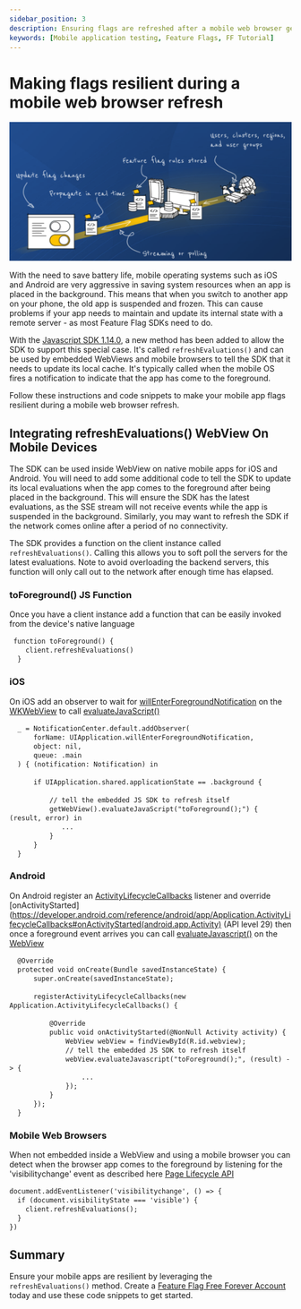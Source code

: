 ```yaml
---
sidebar_position: 3
description: Ensuring flags are refreshed after a mobile web browser gets brought to the foreground.
keywords: [Mobile application testing, Feature Flags, FF Tutorial]
---
```


# Making flags resilient during a mobile web browser refresh

![FF Workflow](static/ff-mobile-browser-refresh/ffworkflow.png)

With the need to save battery life, mobile operating systems such as iOS and Android are very aggressive in saving system resources when an app is placed in the background. This means that when you switch to another app on your phone, the old app is suspended and frozen. This can cause problems if your app needs to maintain and update its internal state with a remote server - as most Feature Flag SDKs need to do.

With the [Javascript SDK 1.14.0](https://github.com/harness/ff-javascript-client-sdk/releases/tag/1.14.0), a new method has been added to allow the SDK to support this special case. It's called `refreshEvaluations()` and can be used by embedded WebViews and mobile browsers to tell the SDK that it needs to update its local cache. It's typically called when the mobile OS fires a notification to indicate that the app has come to the foreground.

Follow these instructions and code snippets to make your mobile app flags resilient during a mobile web browser refresh.

## Integrating refreshEvaluations() WebView On Mobile Devices

The SDK can be used inside WebView on native mobile apps for iOS and Android. You will need to add some additional code to tell the SDK to update its local evaluations when the app comes to the foreground after being placed in the background. This will ensure the SDK has the latest evaluations, as the SSE stream will not receive events while the app is suspended in the background. Similarly, you may want to refresh the SDK if the network comes online after a period of no connectivity.

The SDK provides a function on the client instance called `refreshEvaluations()`. Calling this allows you to soft poll the servers for the latest evaluations. Note to avoid overloading the backend servers, this function will only call out to the network after enough time has elapsed.

### toForeground() JS Function
Once you have a client instance add a function that can be easily invoked from the device's native language

```
 function toForeground() {
    client.refreshEvaluations()
  }
```

### iOS
On iOS add an observer to wait for [willEnterForegroundNotification](https://developer.apple.com/documentation/uikit/uiapplication/1622944-willenterforegroundnotification) on the [WKWebView](https://developer.apple.com/documentation/webkit/wkwebview) to call [evaluateJavaScript()](https://developer.apple.com/documentation/webkit/wkwebview/1415017-evaluatejavascript)

```
  _ = NotificationCenter.default.addObserver(
      forName: UIApplication.willEnterForegroundNotification,
      object: nil,
      queue: .main
  ) { (notification: Notification) in

      if UIApplication.shared.applicationState == .background {

          // tell the embedded JS SDK to refresh itself
          getWebView().evaluateJavaScript("toForeground();") { (result, error) in
             ...
          }
      }
  }
```

### Android
On Android register an [ActivityLifecycleCallbacks](https://developer.android.com/reference/android/app/Application.ActivityLifecycleCallbacks) listener and override [onActivityStarted](https://developer.android.com/reference/android/app/Application.ActivityLifecycleCallbacks#onActivityStarted(android.app.Activity) (API level 29) then once a foreground event arrives you can call [evaluateJavascript()](https://developer.android.com/reference/android/webkit/WebView#evaluateJavascript(java.lang.String,%20android.webkit.ValueCallback%3Cjava.lang.String%3E)) on the [WebView](https://developer.android.com/reference/android/webkit/WebView)

```
  @Override
  protected void onCreate(Bundle savedInstanceState) {
      super.onCreate(savedInstanceState);

      registerActivityLifecycleCallbacks(new Application.ActivityLifecycleCallbacks() {

          @Override
          public void onActivityStarted(@NonNull Activity activity) {
              WebView webView = findViewById(R.id.webview);
              // tell the embedded JS SDK to refresh itself
              webView.evaluateJavascript("toForeground();", (result) -> {
                  ...
              });
          }
      });
  }
```

### Mobile Web Browsers
When not embedded inside a WebView and using a mobile browser you can detect when the browser app comes to the foreground by listening for the 'visibilitychange' event as described here [Page Lifecycle API](https://developer.chrome.com/blog/page-lifecycle-api/)

```
document.addEventListener('visibilitychange', () => {
  if (document.visibilityState === 'visible') {
    client.refreshEvaluations();
  }
})
```

## Summary
Ensure your mobile apps are resilient by leveraging the `refreshEvaluations()` method. Create a [Feature Flag Free Forever Account](https://app.harness.io/auth/#/signup/?module=cf) today and use these code snippets to get started.
